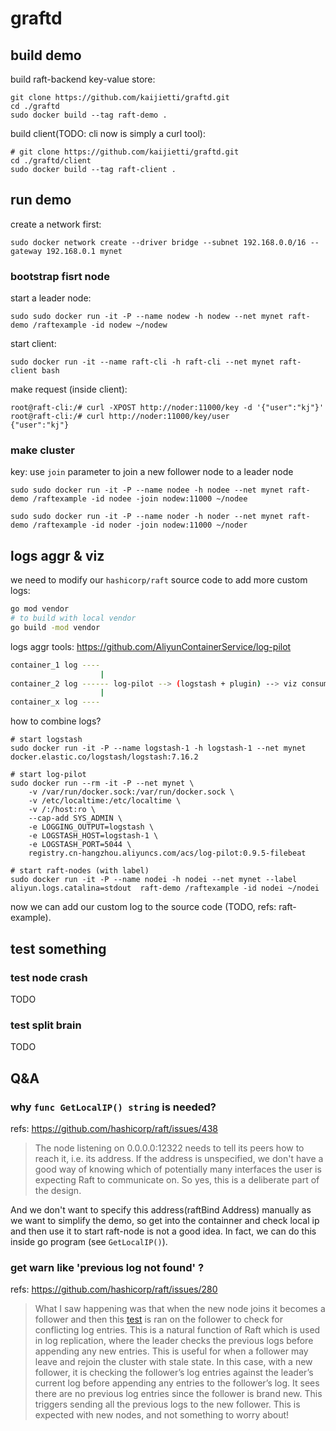 # graftd

## build demo 

build raft-backend key-value store:

```shell
git clone https://github.com/kaijietti/graftd.git
cd ./graftd
sudo docker build --tag raft-demo .
```

build client(TODO: cli now is simply a curl tool):

```shell
# git clone https://github.com/kaijietti/graftd.git
cd ./graftd/client
sudo docker build --tag raft-client .
```

## run demo

create a network first:

```shell
sudo docker network create --driver bridge --subnet 192.168.0.0/16 --gateway 192.168.0.1 mynet
```

### bootstrap fisrt node

start a leader node:

```shell
sudo sudo docker run -it -P --name nodew -h nodew --net mynet raft-demo /raftexample -id nodew ~/nodew
```

start client:
```shell
sudo docker run -it --name raft-cli -h raft-cli --net mynet raft-client bash
```

make request (inside client):
```
root@raft-cli:/# curl -XPOST http://noder:11000/key -d '{"user":"kj"}'
root@raft-cli:/# curl http://noder:11000/key/user                     
{"user":"kj"}
```

### make cluster

key: use `join` parameter to join a new follower node to a leader node

```shell
sudo sudo docker run -it -P --name nodee -h nodee --net mynet raft-demo /raftexample -id nodee -join nodew:11000 ~/nodee

sudo sudo docker run -it -P --name noder -h noder --net mynet raft-demo /raftexample -id noder -join nodew:11000 ~/noder
```

## logs aggr & viz

we need to modify our `hashicorp/raft` source code to add more custom logs:

```bash
go mod vendor
# to build with local vendor 
go build -mod vendor
```

logs aggr tools: https://github.com/AliyunContainerService/log-pilot

```bash
container_1 log ----
                    |
container_2 log ------ log-pilot --> (logstash + plugin) --> viz consumer
                    |
container_x log ----
```

how to combine logs?

```
# start logstash
sudo docker run -it -P --name logstash-1 -h logstash-1 --net mynet docker.elastic.co/logstash/logstash:7.16.2

# start log-pilot
sudo docker run --rm -it -P --net mynet \
    -v /var/run/docker.sock:/var/run/docker.sock \
    -v /etc/localtime:/etc/localtime \
    -v /:/host:ro \
    --cap-add SYS_ADMIN \
    -e LOGGING_OUTPUT=logstash \
    -e LOGSTASH_HOST=logstash-1 \
    -e LOGSTASH_PORT=5044 \
    registry.cn-hangzhou.aliyuncs.com/acs/log-pilot:0.9.5-filebeat

# start raft-nodes (with label) 
sudo docker run -it -P --name nodei -h nodei --net mynet --label aliyun.logs.catalina=stdout  raft-demo /raftexample -id nodei ~/nodei
```

now we can add our custom log to the source code (TODO, refs: raft-example).

## test something

### test node crash

TODO

### test split brain

TODO

## Q&A

### why `func GetLocalIP() string` is needed?

refs: https://github.com/hashicorp/raft/issues/438

> The node listening on 0.0.0.0:12322 needs to tell its peers how to reach it, i.e. its address. If the address is unspecified, we don't have a good way of knowing which of potentially many interfaces the user is expecting Raft to communicate on. So yes, this is a deliberate part of the design.

And we don't want to specify this address(raftBind Address) manually as we want to simplify the demo, so get into the containner and check local ip and then use it to start raft-node is not a good idea. In fact, we can do this inside go program (see `GetLocalIP()`).

### get warn like 'previous log not found' ?

refs: https://github.com/hashicorp/raft/issues/280

> What I saw happening was that when the new node joins it becomes a follower and then this [test](https://github.com/hashicorp/raft/blob/master/raft.go#L1072-L1075) is ran on the follower to check for conflicting log entries. This is a natural function of Raft which is used in log replication, where the leader checks the previous logs before appending any new entries. This is useful for when a follower may leave and rejoin the cluster with stale state. In this case, with a new follower, it is checking the follower’s log entries against the leader’s current log before appending any entries to the follower’s log. It sees there are no previous log entries since the follower is brand new. This triggers sending all the previous logs to the new follower. This is expected with new nodes, and not something to worry about!